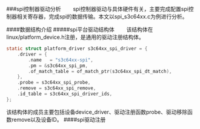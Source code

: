###spi控制器驱动分析
&emsp;&emsp;spi控制器驱动与具体硬件有关，主要完成配置spi控制器相关寄存器，完成spi的数据传输。本文以spi_s3c64xx.c为例进行分析。


####数据结构介绍
#####spi平台驱动结构体
&emsp;&emsp;该结构体在linux/platform_device.h注册，是通用的驱动注册结构体。
```c
static struct platform_driver s3c64xx_spi_driver = {
	.driver = {
		.name	= "s3c64xx-spi",
		.pm = &s3c64xx_spi_pm,
		.of_match_table = of_match_ptr(s3c64xx_spi_dt_match),
	},
	.probe = s3c64xx_spi_probe,
	.remove = s3c64xx_spi_remove,
	.id_table = s3c64xx_spi_driver_ids,
};
```
该结构体的成员主要包括设备device_driver、驱动注册函数probe、驱动移除函数remove以及设备ID。
####spi驱动注册

